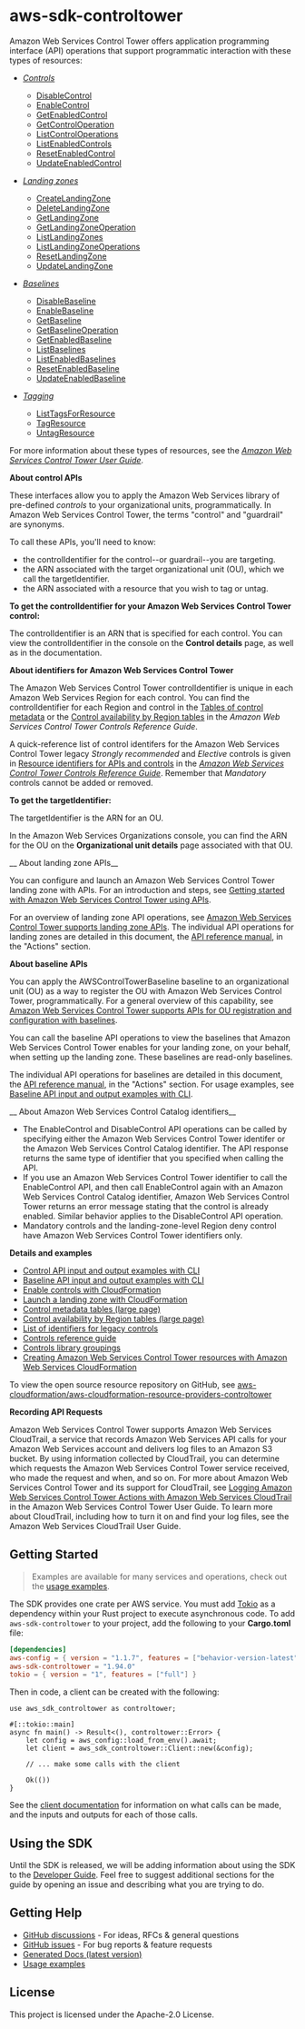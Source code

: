 # aws-sdk-controltower

Amazon Web Services Control Tower offers application programming interface (API) operations that support programmatic interaction with these types of resources:
  - [_Controls_](https://docs.aws.amazon.com/controltower/latest/userguide/controls.html)
    - [DisableControl](https://docs.aws.amazon.com/controltower/latest/APIReference/API_DisableControl.html)
    - [EnableControl](https://docs.aws.amazon.com/controltower/latest/APIReference/API_EnableControl.html)
    - [GetEnabledControl](https://docs.aws.amazon.com/controltower/latest/APIReference/API_GetEnabledControl.html)
    - [GetControlOperation](https://docs.aws.amazon.com/controltower/latest/APIReference/API_GetControlOperation.html)
    - [ListControlOperations](https://docs.aws.amazon.com/controltower/latest/APIReference/API_ListControlOperations.html)
    - [ListEnabledControls](https://docs.aws.amazon.com/controltower/latest/APIReference/API_ListEnabledControls.html)
    - [ResetEnabledControl](https://docs.aws.amazon.com/controltower/latest/APIReference/API_ResetEnabledControl.html)
    - [UpdateEnabledControl](https://docs.aws.amazon.com/controltower/latest/APIReference/API_UpdateEnabledControl.html)

  - [_Landing zones_](https://docs.aws.amazon.com/controltower/latest/userguide/lz-api-launch.html)
    - [CreateLandingZone](https://docs.aws.amazon.com/controltower/latest/APIReference/API_CreateLandingZone.html)
    - [DeleteLandingZone](https://docs.aws.amazon.com/controltower/latest/APIReference/API_DeleteLandingZone.html)
    - [GetLandingZone](https://docs.aws.amazon.com/controltower/latest/APIReference/API_GetLandingZone.html)
    - [GetLandingZoneOperation](https://docs.aws.amazon.com/controltower/latest/APIReference/API_GetLandingZoneOperation.html)
    - [ListLandingZones](https://docs.aws.amazon.com/controltower/latest/APIReference/API_ListLandingZones.html)
    - [ListLandingZoneOperations](https://docs.aws.amazon.com/controltower/latest/APIReference/API_ListLandingZoneOperations.html)
    - [ResetLandingZone](https://docs.aws.amazon.com/controltower/latest/APIReference/API_ResetLandingZone.html)
    - [UpdateLandingZone](https://docs.aws.amazon.com/controltower/latest/APIReference/API_UpdateLandingZone.html)

  - [_Baselines_](https://docs.aws.amazon.com/controltower/latest/userguide/types-of-baselines.html)
    - [DisableBaseline](https://docs.aws.amazon.com/controltower/latest/APIReference/API_DisableBaseline.html)
    - [EnableBaseline](https://docs.aws.amazon.com/controltower/latest/APIReference/API_EnableBaseline.html)
    - [GetBaseline](https://docs.aws.amazon.com/controltower/latest/APIReference/API_GetBaseline.html)
    - [GetBaselineOperation](https://docs.aws.amazon.com/controltower/latest/APIReference/API_GetBaselineOperation.html)
    - [GetEnabledBaseline](https://docs.aws.amazon.com/controltower/latest/APIReference/API_GetEnabledBaseline.html)
    - [ListBaselines](https://docs.aws.amazon.com/controltower/latest/APIReference/API_ListBaselines.html)
    - [ListEnabledBaselines](https://docs.aws.amazon.com/controltower/latest/APIReference/API_ListEnabledBaselines.html)
    - [ResetEnabledBaseline](https://docs.aws.amazon.com/controltower/latest/APIReference/API_ResetEnabledBaseline.html)
    - [UpdateEnabledBaseline](https://docs.aws.amazon.com/controltower/latest/APIReference/API_UpdateEnabledBaseline.html)

  - [_Tagging_](https://docs.aws.amazon.com/controltower/latest/controlreference/tagging.html)
    - [ListTagsForResource](https://docs.aws.amazon.com/controltower/latest/APIReference/API_ListTagsForResource.html)
    - [TagResource](https://docs.aws.amazon.com/controltower/latest/APIReference/API_TagResource.html)
    - [UntagResource](https://docs.aws.amazon.com/controltower/latest/APIReference/API_UntagResource.html)

For more information about these types of resources, see the [_Amazon Web Services Control Tower User Guide_](https://docs.aws.amazon.com/controltower/latest/userguide/what-is-control-tower.html).

__About control APIs__

These interfaces allow you to apply the Amazon Web Services library of pre-defined _controls_ to your organizational units, programmatically. In Amazon Web Services Control Tower, the terms "control" and "guardrail" are synonyms.

To call these APIs, you'll need to know:
  - the controlIdentifier for the control--or guardrail--you are targeting.
  - the ARN associated with the target organizational unit (OU), which we call the targetIdentifier.
  - the ARN associated with a resource that you wish to tag or untag.

__To get the controlIdentifier for your Amazon Web Services Control Tower control:__

The controlIdentifier is an ARN that is specified for each control. You can view the controlIdentifier in the console on the __Control details__ page, as well as in the documentation.

__About identifiers for Amazon Web Services Control Tower__

The Amazon Web Services Control Tower controlIdentifier is unique in each Amazon Web Services Region for each control. You can find the controlIdentifier for each Region and control in the [Tables of control metadata](https://docs.aws.amazon.com/controltower/latest/controlreference/control-metadata-tables.html) or the [Control availability by Region tables](https://docs.aws.amazon.com/controltower/latest/controlreference/control-region-tables.html) in the _Amazon Web Services Control Tower Controls Reference Guide_.

A quick-reference list of control identifers for the Amazon Web Services Control Tower legacy _Strongly recommended_ and _Elective_ controls is given in [Resource identifiers for APIs and controls](https://docs.aws.amazon.com/controltower/latest/controlreference/control-identifiers.html.html) in the [_Amazon Web Services Control Tower Controls Reference Guide_](https://docs.aws.amazon.com/controltower/latest/controlreference/control-identifiers.html). Remember that _Mandatory_ controls cannot be added or removed.

__To get the targetIdentifier:__

The targetIdentifier is the ARN for an OU.

In the Amazon Web Services Organizations console, you can find the ARN for the OU on the __Organizational unit details__ page associated with that OU.

__ About landing zone APIs__

You can configure and launch an Amazon Web Services Control Tower landing zone with APIs. For an introduction and steps, see [Getting started with Amazon Web Services Control Tower using APIs](https://docs.aws.amazon.com/controltower/latest/userguide/getting-started-apis.html).

For an overview of landing zone API operations, see [Amazon Web Services Control Tower supports landing zone APIs](https://docs.aws.amazon.com/controltower/latest/userguide/2023-all.html#landing-zone-apis). The individual API operations for landing zones are detailed in this document, the [API reference manual](https://docs.aws.amazon.com/controltower/latest/APIReference/API_Operations.html), in the "Actions" section.

__About baseline APIs__

You can apply the AWSControlTowerBaseline baseline to an organizational unit (OU) as a way to register the OU with Amazon Web Services Control Tower, programmatically. For a general overview of this capability, see [Amazon Web Services Control Tower supports APIs for OU registration and configuration with baselines](https://docs.aws.amazon.com/controltower/latest/userguide/2024-all.html#baseline-apis).

You can call the baseline API operations to view the baselines that Amazon Web Services Control Tower enables for your landing zone, on your behalf, when setting up the landing zone. These baselines are read-only baselines.

The individual API operations for baselines are detailed in this document, the [API reference manual](https://docs.aws.amazon.com/controltower/latest/APIReference/API_Operations.html), in the "Actions" section. For usage examples, see [Baseline API input and output examples with CLI](https://docs.aws.amazon.com/controltower/latest/userguide/baseline-api-examples.html).

__ About Amazon Web Services Control Catalog identifiers__
  - The EnableControl and DisableControl API operations can be called by specifying either the Amazon Web Services Control Tower identifer or the Amazon Web Services Control Catalog identifier. The API response returns the same type of identifier that you specified when calling the API.
  - If you use an Amazon Web Services Control Tower identifier to call the EnableControl API, and then call EnableControl again with an Amazon Web Services Control Catalog identifier, Amazon Web Services Control Tower returns an error message stating that the control is already enabled. Similar behavior applies to the DisableControl API operation.
  - Mandatory controls and the landing-zone-level Region deny control have Amazon Web Services Control Tower identifiers only.

__Details and examples__
  - [Control API input and output examples with CLI](https://docs.aws.amazon.com/controltower/latest/controlreference/control-api-examples-short.html)
  - [Baseline API input and output examples with CLI](https://docs.aws.amazon.com/controltower/latest/userguide/baseline-api-examples.html)
  - [Enable controls with CloudFormation](https://docs.aws.amazon.com/controltower/latest/controlreference/enable-controls.html)
  - [Launch a landing zone with CloudFormation](https://docs.aws.amazon.com/controltower/latest/userguide/lz-apis-cfn-setup.html)
  - [Control metadata tables (large page)](https://docs.aws.amazon.com/controltower/latest/controlreference/control-metadata-tables.html)
  - [Control availability by Region tables (large page)](https://docs.aws.amazon.com/controltower/latest/controlreference/control-region-tables.html)
  - [List of identifiers for legacy controls](https://docs.aws.amazon.com/controltower/latest/controlreference/control-identifiers.html)
  - [Controls reference guide](https://docs.aws.amazon.com/controltower/latest/controlreference/controls.html)
  - [Controls library groupings](https://docs.aws.amazon.com/controltower/latest/controlreference/controls-reference.html)
  - [Creating Amazon Web Services Control Tower resources with Amazon Web Services CloudFormation](https://docs.aws.amazon.com/controltower/latest/userguide/creating-resources-with-cloudformation.html)

To view the open source resource repository on GitHub, see [aws-cloudformation/aws-cloudformation-resource-providers-controltower](https://github.com/aws-cloudformation/aws-cloudformation-resource-providers-controltower)

__Recording API Requests__

Amazon Web Services Control Tower supports Amazon Web Services CloudTrail, a service that records Amazon Web Services API calls for your Amazon Web Services account and delivers log files to an Amazon S3 bucket. By using information collected by CloudTrail, you can determine which requests the Amazon Web Services Control Tower service received, who made the request and when, and so on. For more about Amazon Web Services Control Tower and its support for CloudTrail, see [Logging Amazon Web Services Control Tower Actions with Amazon Web Services CloudTrail](https://docs.aws.amazon.com/controltower/latest/userguide/logging-using-cloudtrail.html) in the Amazon Web Services Control Tower User Guide. To learn more about CloudTrail, including how to turn it on and find your log files, see the Amazon Web Services CloudTrail User Guide.

## Getting Started

> Examples are available for many services and operations, check out the
> [usage examples](https://github.com/awsdocs/aws-doc-sdk-examples/tree/main/rustv1).

The SDK provides one crate per AWS service. You must add [Tokio](https://crates.io/crates/tokio)
as a dependency within your Rust project to execute asynchronous code. To add `aws-sdk-controltower` to
your project, add the following to your **Cargo.toml** file:

```toml
[dependencies]
aws-config = { version = "1.1.7", features = ["behavior-version-latest"] }
aws-sdk-controltower = "1.94.0"
tokio = { version = "1", features = ["full"] }
```

Then in code, a client can be created with the following:

```rust,no_run
use aws_sdk_controltower as controltower;

#[::tokio::main]
async fn main() -> Result<(), controltower::Error> {
    let config = aws_config::load_from_env().await;
    let client = aws_sdk_controltower::Client::new(&config);

    // ... make some calls with the client

    Ok(())
}
```

See the [client documentation](https://docs.rs/aws-sdk-controltower/latest/aws_sdk_controltower/client/struct.Client.html)
for information on what calls can be made, and the inputs and outputs for each of those calls.

## Using the SDK

Until the SDK is released, we will be adding information about using the SDK to the
[Developer Guide](https://docs.aws.amazon.com/sdk-for-rust/latest/dg/welcome.html). Feel free to suggest
additional sections for the guide by opening an issue and describing what you are trying to do.

## Getting Help

* [GitHub discussions](https://github.com/awslabs/aws-sdk-rust/discussions) - For ideas, RFCs & general questions
* [GitHub issues](https://github.com/awslabs/aws-sdk-rust/issues/new/choose) - For bug reports & feature requests
* [Generated Docs (latest version)](https://awslabs.github.io/aws-sdk-rust/)
* [Usage examples](https://github.com/awsdocs/aws-doc-sdk-examples/tree/main/rustv1)

## License

This project is licensed under the Apache-2.0 License.

